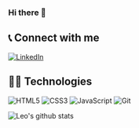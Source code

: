 ### Hi there 👋

## :telephone_receiver: Connect with me
[linkedin-shield]: https://img.shields.io/badge/-LinkedIn-0A66C2.svg?style=for-the-badge&logo=linkedin&Color=white
[linkedin-url]: https://linkedin.com/in/dimaspirit
[![LinkedIn][linkedin-shield]][linkedin-url]

## :man_technologist: Technologies
![HTML5](https://img.shields.io/badge/-HTML-E34F26.svg?style=for-the-badge&logo=html5&logoColor=fff)
![CSS3](https://img.shields.io/badge/-CSS-1572B6.svg?style=for-the-badge&logo=css3&logoColor=fff)
![JavaScript](https://img.shields.io/badge/-JavaScript-F7DF1E.svg?style=for-the-badge&logo=javascript&logoColor=fff)
![Git](https://img.shields.io/badge/-Git-F05032.svg?style=for-the-badge&logo=git&logoColor=fff)

![Leo's github stats](https://github-readme-stats.vercel.app/api?username=dimaspirit&show_icons=true&theme=dracula&hide=stars,issues)
